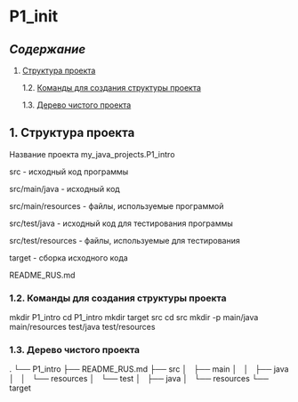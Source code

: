 # P1_init

## *Содержание*

1. [Структура проекта](#Структура-проекта)
   
   1.2. [Команды для создания структуры проекта](#Команды-для-создания-структуры-проекта)
   
   1.3. [Дерево чистого проекта](#Дерево-чистого-проекта)

## 1. Структура проекта

Название проекта my_java_projects.P1_intro 

src - исходный код программы 

src/main/java - исходный код 

src/main/resources - файлы, используемые программой 

src/test/java - исходный код для тестирования программы 

src/test/resources - файлы, используемые для тестирования 

target - сборка исходного кода 

README_RUS.md

### 1.2. Команды для создания структуры проекта

mkdir P1_intro
cd P1_intro
mkdir target src
cd src
mkdir -p main/java main/resources test/java test/resources

### 1.3. Дерево чистого проекта

.
└── P1_intro
    ├── README_RUS.md
    ├── src
    │   ├── main
    │   │   ├── java
    │   │   └── resources
    │   └── test
    │       ├── java
    │       └── resources
    └── target

